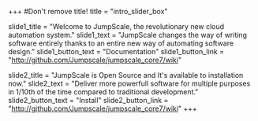 +++
#Don't remove title!
title = "intro_slider_box"

slide1_title = "Welcome to JumpScale, the revolutionary new cloud automation system."
slide1_text = "JumpScale changes the way of writing software entirely thanks to an entire new way of automating software design."
slide1_button_text = "Documentation"
slide1_button_link = "http://github.com/Jumpscale/jumpscale_core7/wiki"

slide2_title = "JumpScale is Open Source and It's available to installation now."
slide2_text = "Deliver more powerfull software for multiple purposes in 1/10th of the time compared to traditional development."
slide2_button_text = "Install"
slide2_button_link = "http://github.com/Jumpscale/jumpscale_core7/wiki"
+++
